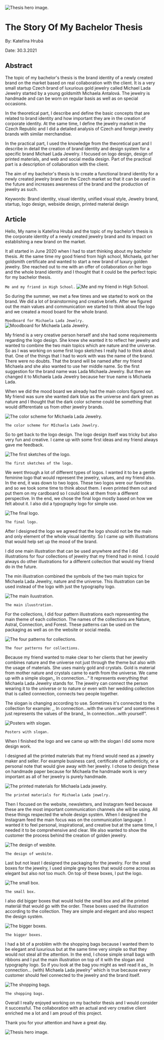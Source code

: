 <!-- Add an *optional* hero image to provide visual context. -->

![Thesis hero image.](./img/thesis.png)

# The Story Of My Bachelor Thesis

By: Kateřina Hrubá

Date: 30.3.2021


## Abstract

The topic of my bachelor's thesis is the brand identity of a newly created brand on the market based on real collaboration with the client. It is a very small startup Czech brand of luxurious gold jewelry called Michael Lada Jewelry started by a young goldsmith Michaela Antalová. The jewelry is handmade and can be worn on regular basis as well as on special occasions.

In the theoretical part, I describe and define the basic concepts that are related to brand identity and how important they are in the creation of corporate identity. At the same time, I define the jewelry market in the Czech Republic and I did a detailed analysis of Czech and foreign jewelry brands with similar merchandise.

In the practical part, I used the knowledge from the theoretical part and I describe in detail the creation of brand identity and design system for a specific brand Michael Lada Jewelry. I focused on logo design, design of printed materials, and web and social media design. Part of the practical part is a description of collaboration with the client.

The aim of my bachelor's thesis is to create a functional brand identity for a newly created jewelry brand on the Czech market so that it can be used in the future and increases awareness of the brand and the production of jewelry as such.


Keywords:
Brand identity, visual identity, unified visual style, Jewelry brand, startup, logo design, webside design, printed material design


## Article

Hello,
My name is Kateřina Hrubá and the topic of my bachelor’s thesis is the corporate identity of a newly created jewelry brand and its impact on establishing a new brand on the market.

It all started in June 2020 when I had to start thinking about my bachelor thesis. At the same time my good friend from high school, Michaela, got her goldsmith certificate and wanted to start a new brand of luxury golden jewelry. She reached out to me with an offer of collaboration on her logo and the whole brand identity and I thought that it could be the perfect topic for my bachelor thesis.


`Me and my friend in High School.`
![Me and my friend in High School.](./img/misa.png)



So during the summer, we met a few times and we started to work on the brand. We did a lot of brainstorming and creative briefs. After we figured out the main values and communication we started to think about the logo and we created a mood board for the whole brand. 


`Moodboard for Michaela Lada Jewelry.`
![Moodboard for Michaela Lada Jewelry.](./img/moodboard.png)



My friend is a very creative person herself and she had some requirements regarding the logo design. She knew she wanted it to reflect her jewelry and wanted to combine the two main topics which are nature and the universe. So as I was working on some first logo sketches I really had to think about that. One of the things that I had to work with was the name of the brand. There were no doubts. That the brand will be named after my friend Michaela and she also wanted to use her middle name. So the first suggestion for the brand name was Lada Michaela Jewelry. But then we changed it to Michaela Lada Jewelry because her true name is Michaela Lada.

When we did the mood board we already had the main colors figured out. My friend was sure she wanted dark blue as the universe and dark green as nature and I thought that the dark color scheme could be something that would differentiate us from other jewelry brands.

![The color scheme for MIchaela Lada Jewelry.](./img/colors.png)

`The color scheme for MIchaela Lada Jewelry.`

So to get back to the logo design. The logo design itself was tricky but also very fun and creative. I came up with some first ideas and my friend always gave me feedback.

![The first sketches of the logo.](./img/sketches.png)

`The first sketches of the logo.`

We went through a lot of different types of logos. I wanted it to be a gentle feminine logo that would represent the jewelry, values, and my friend also. In the end, it was down to two logos. These two logos were our favorites and so we took some time to think about them. I even printed them out and put them on my cardboard so I could look at them from a different perspective. In the end, we chose the final logo mostly based on how we felt about it. I also did a typography logo for simple use. 

![The final logo.](./img/final_logo.png)

`The final logo.`

After I designed the logo we agreed that the logo should not be the main and only element of the whole visual identity. So I came up with illustrations that would help set up the mood of the brand. 

I did one main illustration that can be used anywhere and the I did illustrations for four collections of jewelry that my friend had in mind. I could always do other illustrations for a different collection that would my friend do in the future. 

The min illustration combined the symbols of the two main topics for Michaela Lada Jewelry, nature and the universe. This illustration can be used instead of the logo with just the typography logo.


![The main iluustration.](./img/main_illustration.png)

`The main iluustration.`

For the collections, I did four pattern illustrations each representing the main theme of each collection. The names of the collections are Nature, Astral, Connection, and Forest. These patterns can be used on the packaging as well as on the website or social media.

![The four patterns for collections.](./img/patterns.png)

`The four patterns for collections.`

Because my friend wanted to make clear to her clients that her jewelry combines nature and the universe not just through the theme but also with the usage of materials. She uses mainly gold and crystals. Gold is material from mother nature and crystals came to earth from the universe. We came up with a simple slogan,, In connection…“ It represents everything that Michaela Lada Jewelry stands for. The jewelry can connect the person wearing it to the universe or to nature or even with her wedding collection that is called connection, connects two people together. 

The slogan is changing according to use. Sometimes it's connected to the collection for example: ,, In connection…with the universe“ and sometimes it just represents the values of the brand,, In connection…with yourself“.

![Posters with slogan.](./img/posters-01.png)

`Posters with slogan.`

When I finished the logo and we came up with the slogan I did some more design work.

I designed all the printed materials that my friend would need as a jewelry maker and seller. For example business card, certificate of authenticity, or a personal note that would give away with her jewelry. I chose to design these on handmade paper because for Michaela the handmade work is very important as all of her jewelry is purely handmade.

![The printed materials for Michaela Lada jewelry.](./img/print27.png)

`The printed materials for Michaela Lada jewelry.`

Then I focused on the website, newsletters, and Instagram feed because these are the most important communication channels she will be using. All these things respected the whole design systém. When I designed the Instagram feed the main focus was on the communication language. I wanted it to feel personal, inspirational, and creative but at the same time, I needed it to be comprehensive and clear. We also wanted to show the customer the process behind the creation of golden jewelry.

![The design of wesbite.](./img/website.png)

`The design of wesbite.`

Last but not least I designed the packaging for the jewelry. For the small boxes for the jewelry, I used simple grey boxes that would come across as elegant but also not too much. On top of these boxes, I put the logo.

![The small box.](./img/small_box-34.png)

`The small box.`

I also did bigger boxes that would hold the small box and all the printed materiál that would go with the order. These boxes used the illustration according to the collection. They are simple and elegant and also respect the design systém.

![The bigger boxes.](./img/boxes.png)

`The bigger boxes.`

I had a bit of a problém with the shopping bags because I wanted them to be elegant and luxurious but at the same time very simple so that they would not steal all the attention. In the end, I chose simple small bags with ribbons and I put the main illustration on top of it with the slogan and typography logo. So if you look at the bag you might as well read it as,, In connection… (with) Michaela Lada jewelry“ which is true because every customer should feel connected to the jewelry and the brand itself.

![The shopping bags.](./img/bag.jpg)

`The shopping bags.`

Overall I really enjoyed working on my bachelor thesis and I would consider it successful. The collaboration with an actual and very creative client enriched me a lot and I am proud of this project.

Thank you for your attention and have a great day.


![Thesis hero image.](./img/thesis.png)
